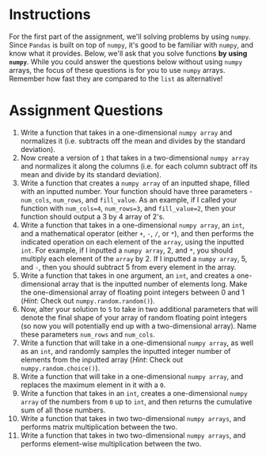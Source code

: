 # Instructions 

For the first part of the assignment, we'll solving problems by using `numpy`. Since `Pandas` is built on top of `numpy`, it's good to be familiar with `numpy`, and know what it provides. Below, we'll ask that you solve functions **by using `numpy`**. While you could answer the questions below without using `numpy` arrays, the focus of these questions is for you to use `numpy` arrays. Remember how fast they are compared to the `list` as alternative! 

# Assignment Questions

1. Write a function that takes in a one-dimensional `numpy array` and normalizes it (i.e. subtracts off the mean and divides by the standard deviation). 
2. Now create a version of `1` that takes in a two-dimensional `numpy array` and normalizes it along the columns (i.e. for each column subtract off its mean and divide by its standard deviation).  
3. Write a function that creates a `numpy array` of an inputted shape, filled with an inputted number. Your function should have three parameters - `num_cols`, `num_rows`, and `fill_value`. As an example, if I called your function with `num_cols=4`, `num_rows=3`, and `fill_value=2`, then your function should output a 3 by 4 array of 2's. 
4. Write a function that takes in a one-dimensional `numpy array`, an `int`, and a mathematical operator (either `+`, `-`, `/`, or `*`), and then performs the indicated operation on each element of the `array`, using the inputted `int`. For example, if I inputted a `numpy array`, 2, and `*`, you should multiply each element of the `array` by 2. If I inputted a `numpy array`, 5, and `-`, then you should subtract 5 from every element in the array. 
5. Write a function that takes in one argument, an `int`, and creates a one-dimensional array that is the inputted number of elements long. Make the one-dimensional array of floating point integers between 0 and 1 (*Hint*: Check out `numpy.random.random()`). 
6. Now, alter your solution to `5` to take in two additional parameters that will denote the final shape of your array of random floating point integers (so now you will potentially end up with a two-dimensional array). Name these parameters `num_rows` and `num_cols`.
7. Write a function that will take in a one-dimensional `numpy array`, as well as an `int`, and randomly samples the inputted integer number of elements from the inputted array (*Hint*: Check out `numpy.random.choice()`). 
8. Write a function that will take in a one-dimensional `numpy array`, and replaces the maximum element in it with a `0`. 
9. Write a function that takes in an `int`, creates a one-dimensional `numpy array` of the numbers from `0` up to `int`, and then returns the cumulative sum of all those numbers. 
10. Write a function that takes in two two-dimensional `numpy arrays`, and performs matrix multiplication between the two. 
11. Write a function that takes in two two-dimensional `numpy arrays`, and performs 
element-wise multiplication between the two.
